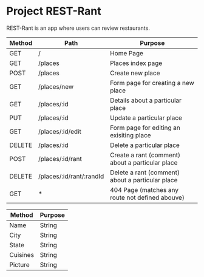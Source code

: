 # Project REST-Rant

REST-Rant is an app where users can review restaurants.

| Method  | Path | Purpose  |         
| ------------- | ------------- | ------------- |
| GET  | /  | Home Page |
| GET  | /places  | Places index page |
| POST | /places  | Create new place |
| GET  | /places/new | Form page for creating a new place |
| GET  | /places/:id | Details about a particular place |
| PUT  | /places/:id | Update a particular place |
| GET  | /places/:id/edit | Form page for editing an exisiting place |
| DELETE | /places/:id | Delete a particular place
| POST | /places/:id/rant | Create a rant (comment) about a particular place |
| DELETE | /places/:id/rant/:randId | Delete a rant (comment) about a particular place |
| GET  | *  | 404 Page (matches any route not defined abouve) | 

| Method | Purpose |
| ------------- | ------------- |
| Name  | String | 
| City | String |
| State | String |
| Cuisines | String |
| Picture | String |